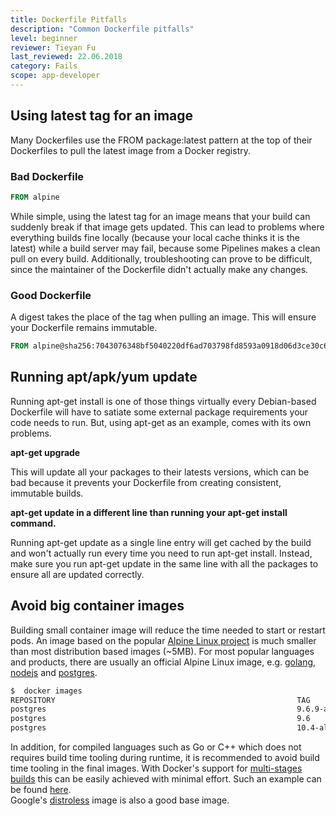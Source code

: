 ```yaml
---
title: Dockerfile Pitfalls
description: "Common Dockerfile pitfalls"
level: beginner
reviewer: Tieyan Fu
last_reviewed: 22.06.2018
category: Fails
scope: app-developer
---
```



## Using latest tag for an image
Many Dockerfiles use the FROM package:latest pattern at the top of their Dockerfiles to pull the latest 
image from a Docker registry. 

### Bad Dockerfile

```Dockerfile
FROM alpine
```

While simple, using the latest tag for an image means that your build 
can suddenly break if that image gets updated. This can lead to problems where everything builds fine 
locally (because your local cache thinks it is the latest) while a build server may fail, because some 
Pipelines makes a clean pull on every build. Additionally, troubleshooting can prove to be 
difficult, since the maintainer of the Dockerfile didn't actually make any changes.

### Good Dockerfile
A digest takes the place of the tag when pulling an image. This will ensure your Dockerfile remains immutable.

```Dockerfile
FROM alpine@sha256:7043076348bf5040220df6ad703798fd8593a0918d06d3ce30c6c93be117e430
```
   
   
    
## Running apt/apk/yum update
Running apt-get install is one of those things virtually every Debian-based Dockerfile will have to
satiate some external package requirements your code needs to run. But, using apt-get as an example, comes with 
its own problems.

**apt-get upgrade**

This will update all your packages to their latests versions, which can be bad because it prevents your Dockerfile 
from creating consistent, immutable builds.

**apt-get update in a different line than running your apt-get install command.**


Running apt-get update as a single line entry will get cached by the build and won't actually run every 
time you need to run apt-get install. Instead, make sure you run apt-get update in the same line with all 
the packages to ensure all are updated correctly.


## Avoid big container images
Building small container image will reduce the time needed to start or restart pods. An image based on the popular 
[Alpine Linux project](http://alpinelinux.org/) is much smaller 
than most distribution based images (~5MB).  For most popular languages 
and products, there are usually an official Alpine Linux image, e.g. [golang](https://hub.docker.com/_/golang/), 
[nodejs](https://hub.docker.com/_/node/) and [postgres](https://hub.docker.com/_/postgres/).

```bash
$  docker images
REPOSITORY                                                      TAG                     IMAGE ID            CREATED             SIZE
postgres                                                        9.6.9-alpine            6583932564f8        13 days ago         39.26 MB
postgres                                                        9.6                     d92dad241eff        13 days ago         235.4 MB
postgres                                                        10.4-alpine             93797b0f31f4        13 days ago         39.56 MB
```

In addition, for compiled languages such as Go or C++ which does not requires build time tooling  during runtime, it 
is recommended to avoid build time tooling in the final images.  With Docker's support for 
[multi-stages builds](https://docs.docker.com/engine/userguide/eng-image/multistage-build/)
this can be easily achieved with minimal effort.  Such an example can be found [here](https://docs.docker.com/develop/develop-images/multistage-build/#name-your-build-stages).  
Google's [distroless](https://github.com/GoogleContainerTools/distroless) image is also a good base image.